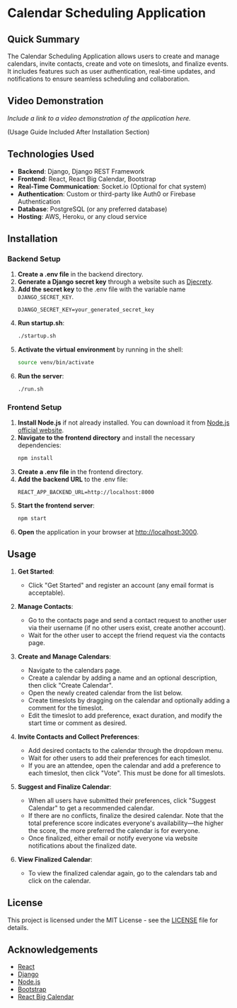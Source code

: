 # Calendar Scheduling Application

## Quick Summary

The Calendar Scheduling Application allows users to create and manage calendars, invite contacts, create and vote on timeslots, and finalize events. It includes features such as user authentication, real-time updates, and notifications to ensure seamless scheduling and collaboration.

## Video Demonstration

*Include a link to a video demonstration of the application here.*

(Usage Guide Included After Installation Section)

## Technologies Used

- **Backend**: Django, Django REST Framework
- **Frontend**: React, React Big Calendar, Bootstrap
- **Real-Time Communication**: Socket.io (Optional for chat system)
- **Authentication**: Custom or third-party like Auth0 or Firebase Authentication
- **Database**: PostgreSQL (or any preferred database)
- **Hosting**: AWS, Heroku, or any cloud service

## Installation

### Backend Setup

1. **Create a .env file** in the backend directory.
2. **Generate a Django secret key** through a website such as [Djecrety](https://djecrety.ir/).
3. **Add the secret key** to the .env file with the variable name `DJANGO_SECRET_KEY`.
   ```env
   DJANGO_SECRET_KEY=your_generated_secret_key
   ```
4. **Run startup.sh**:
   ```sh
   ./startup.sh
   ```
5. **Activate the virtual environment** by running in the shell:
   ```sh
   source venv/bin/activate
   ```
6. **Run the server**:
   ```sh
   ./run.sh
   ```

### Frontend Setup

1. **Install Node.js** if not already installed. You can download it from [Node.js official website](https://nodejs.org/).
2. **Navigate to the frontend directory** and install the necessary dependencies:
   ```sh
   npm install
   ```
3. **Create a .env file** in the frontend directory.
4. **Add the backend URL** to the .env file:
   ```env
   REACT_APP_BACKEND_URL=http://localhost:8000
   ```
5. **Start the frontend server**:
   ```sh
   npm start
   ```
6. **Open** the application in your browser at [http://localhost:3000](http://localhost:3000).

## Usage

1. **Get Started**:
   - Click "Get Started" and register an account (any email format is acceptable).
   
2. **Manage Contacts**:
   - Go to the contacts page and send a contact request to another user via their username (if no other users exist, create another account).
   - Wait for the other user to accept the friend request via the contacts page.

3. **Create and Manage Calendars**:
   - Navigate to the calendars page.
   - Create a calendar by adding a name and an optional description, then click "Create Calendar".
   - Open the newly created calendar from the list below.
   - Create timeslots by dragging on the calendar and optionally adding a comment for the timeslot.
   - Edit the timeslot to add preference, exact duration, and modify the start time or comment as desired.

4. **Invite Contacts and Collect Preferences**:
   - Add desired contacts to the calendar through the dropdown menu.
   - Wait for other users to add their preferences for each timeslot.
   - If you are an attendee, open the calendar and add a preference to each timeslot, then click "Vote". This must be done for all timeslots.

5. **Suggest and Finalize Calendar**:
   - When all users have submitted their preferences, click "Suggest Calendar" to get a recommended calendar.
   - If there are no conflicts, finalize the desired calendar. Note that the total preference score indicates everyone's availability—the higher the score, the more preferred the calendar is for everyone.
   - Once finalized, either email or notify everyone via website notifications about the finalized date.
   
6. **View Finalized Calendar**:
   - To view the finalized calendar again, go to the calendars tab and click on the calendar.

## License

This project is licensed under the MIT License - see the [LICENSE](LICENSE) file for details.

## Acknowledgements

- [React](https://reactjs.org/)
- [Django](https://www.djangoproject.com/)
- [Node.js](https://nodejs.org/)
- [Bootstrap](https://getbootstrap.com/)
- [React Big Calendar](https://github.com/jquense/react-big-calendar)

```
